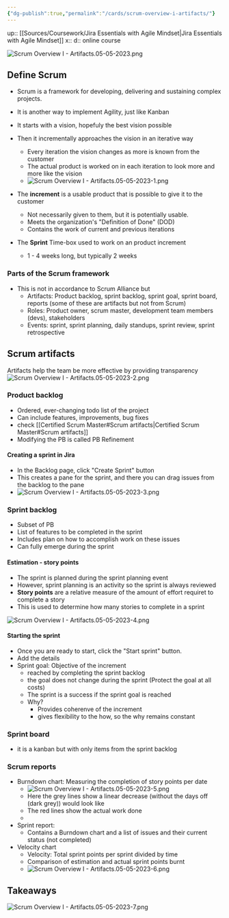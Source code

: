 ```yaml
---
{"dg-publish":true,"permalink":"/cards/scrum-overview-i-artifacts/"}
---
```


up:: [[Sources/Coursework/Jira Essentials with Agile Mindset\|Jira Essentials with Agile Mindset]] 
x:: 
d:: online course

![Scrum Overview I - Artifacts.05-05-2023.png](/img/user/Extras/Images/Scrum%20Overview%20I%20-%20Artifacts.05-05-2023.png)


## Define Scrum

- Scrum is a framework for developing, delivering and sustaining complex projects. 
- It is another way to implement Agility, just like Kanban

- It starts with a vision, hopefuly the best vision possible 
- Then it incrementally approaches the vision in an iterative way
	- Every iteration the vision changes as more is known from the customer
	- The actual product is worked on in  each iteration to look more and more like the vision 
	- ![Scrum Overview I - Artifacts.05-05-2023-1.png](/img/user/Extras/Images/Scrum%20Overview%20I%20-%20Artifacts.05-05-2023-1.png)
- The **increment** is a usable product that is possible to give it to the customer
	- Not necessarily given to them, but it is potentially usable. 
	- Meets the organization's "Definition of Done" (DOD)
	- Contains the work of current and previous iterations
- The **Sprint** Time-box used to work on an product increment
	- 1 - 4 weeks long, but typically 2 weeks 

### Parts of the Scrum framework
- This is not in accordance to Scrum Alliance but
	- Artifacts: Product backlog, sprint backlog, sprint goal, sprint board, reports (some of these are artifacts but not from Scrum)
	- Roles: Product owner, scrum master, development team members (devs), stakeholders
	- Events: sprint, sprint planning, daily standups, sprint review, sprint retrospective 

## Scrum artifacts

Artifacts help the team be more effective by providing transparency 
![Scrum Overview I - Artifacts.05-05-2023-2.png](/img/user/Extras/Images/Scrum%20Overview%20I%20-%20Artifacts.05-05-2023-2.png)

### Product backlog
- Ordered, ever-changing todo list of the project 
- Can include features, improvements, bug fixes
- check [[Certified Scrum Master#Scrum artifacts\|Certified Scrum Master#Scrum artifacts]]
- Modifying the PB is called PB Refinement

#### Creating a sprint in Jira
- In the Backlog page, click "Create Sprint" button 
- This creates a pane for the sprint, and there you can drag issues from the backlog to the pane
- ![Scrum Overview I - Artifacts.05-05-2023-3.png](/img/user/Extras/Images/Scrum%20Overview%20I%20-%20Artifacts.05-05-2023-3.png)

### Sprint backlog 
- Subset of PB
- List of features to be completed in the sprint
- Includes plan on how to accomplish work on these issues 
- Can fully emerge during the sprint 

#### Estimation - story points

- The sprint is planned during the sprint planning event 
- However, sprint planning is an activity so the sprint is always reviewed
- **Story points** are a relative measure of the amount of effort requiret to complete a story 
- This is used to determine how many stories to complete in a sprint 

![Scrum Overview I - Artifacts.05-05-2023-4.png](/img/user/Extras/Images/Scrum%20Overview%20I%20-%20Artifacts.05-05-2023-4.png)

#### Starting the sprint 

- Once you are ready to start, click the "Start sprint" button. 
- Add the details 
- Sprint goal: Objective of the increment
	- reached by completing the sprint backlog
	- the goal does not change during the sprint (Protect the goal at all costs)
	- The sprint is a success if the sprint goal is reached 
	- Why?
		- Provides coherenve of the increment 
		- gives flexibility to the how, so the why remains constant 

### Sprint board 
- it is a kanban but with only items from the sprint backlog 

### Scrum reports
- Burndown chart: Measuring the completion of story points per date
	- ![Scrum Overview I - Artifacts.05-05-2023-5.png](/img/user/Extras/Images/Scrum%20Overview%20I%20-%20Artifacts.05-05-2023-5.png)
	- Here the grey lines show a linear decrease (without the days off (dark grey)) would look like
	- The red lines show the actual work done 
	- 
- Sprint report:
	- Contains a Burndown chart and a list of issues and their current status (not completed) 
- Velocity chart
	- Velocity: Total sprint points per sprint divided by time
	- Comparison of estimation and actual sprint points burnt 
	- ![Scrum Overview I - Artifacts.05-05-2023-6.png](/img/user/Extras/Images/Scrum%20Overview%20I%20-%20Artifacts.05-05-2023-6.png)

## Takeaways

![Scrum Overview I - Artifacts.05-05-2023-7.png](/img/user/Extras/Images/Scrum%20Overview%20I%20-%20Artifacts.05-05-2023-7.png)
